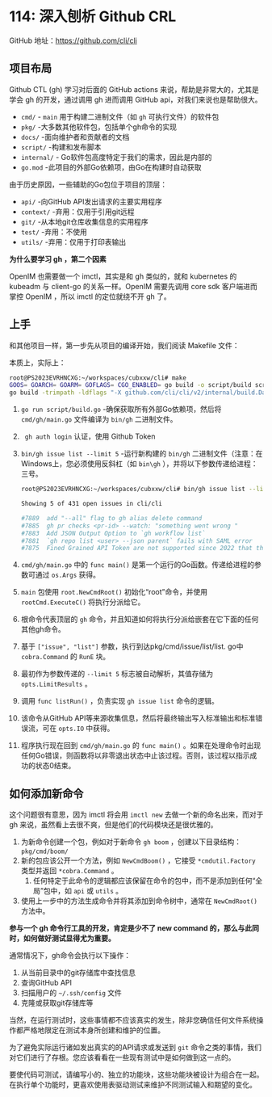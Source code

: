 # 114: 深入刨析 Github CRL

GitHub 地址：https://github.com/cli/cli



## 项目布局

Github CTL (gh) 学习对后面的 GitHub actions 来说，帮助是非常大的，尤其是学会 gh 的开发，通过调用 gh 进而调用 GitHub api，对我们来说也是帮助很大。

+ `cmd/` - `main` 用于构建二进制文件（如 `gh` 可执行文件）的软件包
+ `pkg/` -大多数其他软件包，包括单个gh命令的实现
+ `docs/` -面向维护者和贡献者的文档
+ `script/` -构建和发布脚本
+ `internal/` - Go软件包高度特定于我们的需求，因此是内部的
+ `go.mod` -此项目的外部Go依赖项，由Go在构建时自动获取



由于历史原因，一些辅助的Go包位于项目的顶层：

- `api/` -向GitHub API发出请求的主要实用程序
- `context/` -弃用：仅用于引用git远程
- `git/` -从本地git仓库收集信息的实用程序
- `test/` -弃用：不使用
- `utils/` -弃用：仅用于打印表输出



**为什么要学习 gh ，第二个因素**

OpenIM 也需要做一个 imctl，其实是和 gh 类似的，就和 kubernetes 的 kubeadm 与 client-go 的关系一样。OpenIM 需要先调用 core sdk 客户端进而掌控 OpenIM ，所以 imctl 的定位就绕不开 gh  了。



## 上手

和其他项目一样，第一步先从项目的编译开始，我们阅读 Makefile 文件：

本质上，实际上：

```bash
root@PS2023EVRHNCXG:~/workspaces/cubxxw/cli# make
GOOS= GOARCH= GOARM= GOFLAGS= CGO_ENABLED= go build -o script/build script/build.go
go build -trimpath -ldflags "-X github.com/cli/cli/v2/internal/build.Date=2023-08-24 -X github.com/cli/cli/v2/internal/build.Version=v2.33.0 " -o bin/gh ./cmd/gh
```

1. `go run script/build.go` -确保获取所有外部Go依赖项，然后将 `cmd/gh/main.go` 文件编译为 `bin/gh` 二进制文件。

2. ` gh auth login` 认证，使用 Github Token

3. `bin/gh issue list --limit 5` -运行新构建的 `bin/gh` 二进制文件（注意：在Windows上，您必须使用反斜杠（如 `bin\gh` ），并将以下参数传递给进程：三号。

   ```bash
   root@PS2023EVRHNCXG:~/workspaces/cubxxw/cli# bin/gh issue list --limit 5
   
   Showing 5 of 431 open issues in cli/cli
   
   #7889  add "--all" flag to gh alias delete command                             enhancement, needs-triage  about 18 hours ago
   #7885  gh pr checks <pr-id> --watch: "something went wrong "                   bug, needs-triage          about 1 day ago
   #7883  Add JSON Output Option to `gh workflow list`                            enhancement, help wanted   about 18 hours ago
   #7881  `gh repo list <user> --json parent` fails with SAML error               bug, needs-triage          about 2 days ago
   #7875  Fined Grained API Token are not supported since 2022 that they are out  bug, needs-user-input      about 2 days ago
   ```

4. `cmd/gh/main.go` 中的 `func main()` 是第一个运行的Go函数。传递给进程的参数可通过 `os.Args` 获得。

5. `main` 包使用 `root.NewCmdRoot()` 初始化“root”命令，并使用 `rootCmd.ExecuteC()` 将执行分派给它。

6. 根命令代表顶层的 `gh` 命令，并且知道如何将执行分派给嵌套在它下面的任何其他gh命令。

7. 基于 `["issue", "list"]` 参数，执行到达pkg/cmd/issue/list/list. go中 `cobra.Command` 的 `RunE` 块。

8. 最初作为参数传递的 `--limit 5` 标志被自动解析，其值存储为 `opts.LimitResults` 。

9. 调用 `func listRun()` ，负责实现 `gh issue list` 命令的逻辑。

10. 该命令从GitHub API等来源收集信息，然后将最终输出写入标准输出和标准错误流，可在 `opts.IO` 中获得。

11. 程序执行现在回到 `cmd/gh/main.go` 的 `func main()` 。如果在处理命令时出现任何Go错误，则函数将以非零退出状态中止该过程。否则，该过程以指示成功的状态0结束。



## 如何添加新命令

这个问题很有意思，因为 imctl 将会用 `imctl new` 去做一个新的命名出来，而对于 gh 来说，虽然看上去很不爽，但是他们的代码模块还是很优雅的。

1. 为新命令创建一个包，例如对于新命令 `gh boom` ，创建以下目录结构： `pkg/cmd/boom/`
2. 新的包应该公开一个方法，例如 `NewCmdBoom()` ，它接受 `*cmdutil.Factory` 类型并返回 `*cobra.Command` 。
   1. 任何特定于此命令的逻辑都应该保留在命令的包中，而不是添加到任何“全局”包中，如 `api` 或 `utils` 。
3. 使用上一步中的方法生成命令并将其添加到命令树中，通常在 `NewCmdRoot()` 方法中。



**参与一个 gh 命令行工具的开发，肯定是少不了 new command 的，那么与此同时，如何做好测试显得尤为重要。**

通常情况下，gh命令会执行以下操作：

1. 从当前目录中的git存储库中查找信息
2. 查询GitHub API
3. 扫描用户的 `~/.ssh/config` 文件
4. 克隆或获取git存储库等

当然，在运行测试时，这些事情都不应该真实的发生，除非您确信任何文件系统操作都严格地限定在测试本身所创建和维护的位置。

为了避免实际运行诸如发出真实的的API请求或发送到 `git` 命令之类的事情，我们对它们进行了存根。您应该看看在一些现有测试中是如何做到这一点的。

要使代码可测试，请编写小的、独立的功能块，这些功能块被设计为组合在一起。在执行单个功能时，更喜欢使用表驱动测试来维护不同测试输入和期望的变化。



